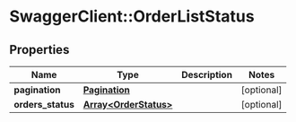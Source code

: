 # SwaggerClient::OrderListStatus

## Properties
Name | Type | Description | Notes
------------ | ------------- | ------------- | -------------
**pagination** | [**Pagination**](Pagination.md) |  | [optional] 
**orders_status** | [**Array&lt;OrderStatus&gt;**](OrderStatus.md) |  | [optional] 

